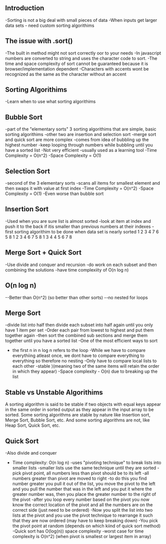 ## Introduction

-Sorting is not a big deal with small pieces of data
-When inputs get larger data sets - need custom sorting algorithims 

## The issue with .sort()
-The built in method might not sort correctly oor to your needs
-In javascript numbers are converted to string and uses the character code to sort. 
-The time and space complexity of sort cannot be guaranteed because it is browser/implementation dependent
-Characters with accents wont be recognized as the same as the character without an accent

## Sorting Algorithims
-Learn when to use what sorting algorithims

## Bubble Sort
-part of the "elementary sorts" 3 sorting algorithims that are simple, basic sorting algorithims
-other two are insertion and selection sort
-merge sort and quick sort are more complex
-comes from idea of bubbling up the highest number
-keep looping through numbers while bubbling until you have a sorted list
-Not very efficient
-usually used as a learning tool
-Time Complexity = O(n^2)
-Space Complexity = O(1)


## Selection Sort
-second of the 3 elementary sorts
-scans all items for smallest element and then swaps it with value at first index
-Time Complexity = O(n^2)
-Space Complexity = O(1)
-Even worse than bubble sort

## Insertion Sort
-Used when you are sure list is almost sorted
-look at item at index and push it to the back if itis smaller than previous numbers at their indexes
-first sorting algorithim to be done when data set is nearly sorted
1 2 3 4 7 6 5 8
1 2 3 4 6 7 5 8
1 3 4 4 5 6 7 8

## Merge Sort + Quick Sort
-Use divide and conquer and recursion
-do work on each subset and then combining the solutions
-have time complexiity of O(n log n)

## O(n log n)
--Better than O(n^2) (so better than other sorts)
--no nested for loops

## Merge Sort
-divide list into half then divide each subset into half again until you only have 1 item per set
-Order each pair from lowest to highest and put them together again
-then sort the combined sub sections and merge them together until you have a sorted list
-One of the most efficient ways to sort
- the first n in n log n refers to the loop
-While we have to compare everythiing atleast once, we dont have to compare everything to everything so therefore no nesting
-Only have to compare local lists to each other
-stable )(meaning two of the same items will retain the order in which they appear)
-Space complexity - O(n) due to breaking up the list

## Stable vs Unstable Algorithims

A sorting algorithm is said to be stable if two objects with equal keys appear in the same order in sorted output as they appear in the input array to be sorted. Some sorting algorithms are stable by nature like Insertion sort, Merge Sort, Bubble Sort, etc. And some sorting algorithms are not, like Heap Sort, Quick Sort, etc.

## Quick Sort
-Also divide and conquer
- Time complexity: O(n log n)
-uses "pivoting technique" to break lists into smaller lists
-smaller lists use the same technique until they are sorted
-pick pivot point, all numbers less than pivot should be to its left
-all numbers greater than pivot are moved to right
-to do this you find number greater you pull it out of the list, you move the pivot to the left and you pull the number that was in the left and you put it where the greater number was, then you place the greater number to the right of the pivot
-after you loop every number based on the pivot you now know the correct location of the pivot and all the numbers are on the correct side (just need to be ordered)
-Now you split the list into two lists at the pivot and you use the pivot technique to rearrange it such that they are now ordered (may have to keep breaking down)
-You pick the pivot point at random (depends on which kiind of quick sort method)
-Quick sort has O(log(n)) space complexity
-worst case for time complexity is O(n^2) (when pivot is smallest or largest item in array)